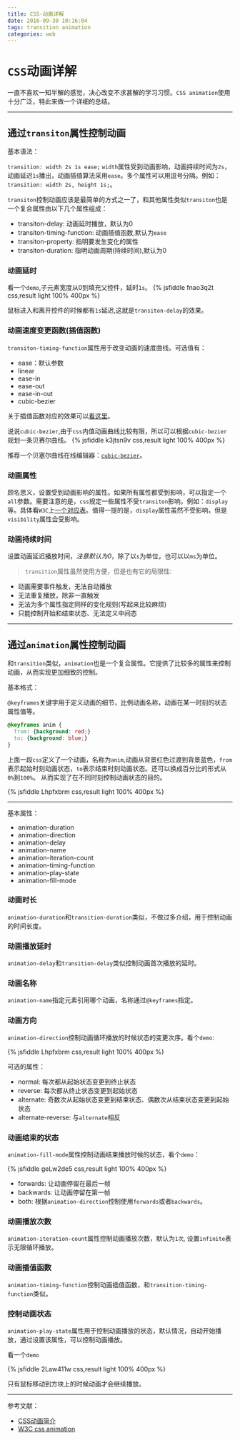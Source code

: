 ```yaml
---
title: CSS-动画详解
date: 2016-09-30 10:16:04
tags: transition animation
categories: web
---
```



# `CSS`动画详解

一直不喜欢一知半解的感觉，决心改变不求甚解的学习习惯。`CSS animation`使用十分广泛，特此来做一个详细的总结。

---

## 通过`transiton`属性控制动画

基本语法：

`transition: width 2s 1s ease;` `width`属性受到动画影响，动画持续时间为`2s`，动画延迟`1s`播出，动画插值算法采用`ease`。多个属性可以用逗号分隔。例如：`transition: width 2s, height 1s;`。


`transiton`控制动画应该是最简单的方式之一了，和其他属性类似`transiton`也是一个复合属性由以下几个属性组成：

- transiton-delay: 动画延时播放，默认为0
- transiton-timing-function: 动画插值函数,默认为`ease`
- transiton-property: 指明要发生变化的属性
- transiton-duration: 指明动画周期(持续时间),默认为0

### 动画延时

  看一个`demo`,子元素宽度从0到填充父控件，延时`1s`。
{% jsfiddle fnao3q2t css,result light 100% 400px %}

鼠标进入和离开控件的时候都有`1s`延迟,这就是`transiton-delay`的效果。

### 动画速度变更函数(插值函数)

  `transiton-timing-function`属性用于改变动画的速度曲线。可选值有：

- ease：默认参数
- linear
- ease-in
- ease-out
- ease-in-out
- cubic-bezier

关于插值函数对应的效果可以[看这里](http://easings.net/zh-cn)。

说说`cubic-bezier`,由于`css`内值动画曲线比较有限，所以可以根据`cubic-bezier`规划一条贝赛尔曲线。
{% jsfiddle k3jtsn9v css,result light 100% 400px %}

推荐一个贝塞尔曲线在线编辑器：[`cubic-bezier`](http://cubic-bezier.com)。

### 动画属性

顾名思义，设置受到动画影响的属性。如果所有属性都受到影响，可以指定一个`all`参数。需要注意的是，`css`规定一些属性不受`transiton`影响，例如：`display`等。具体看`W3C`上[一个对应表](https://www.w3.org/TR/css3-transitions/#animatable-properties)。值得一提的是，`display`属性虽然不受影响，但是`visibility`属性会受影响。


### 动画持续时间

设置动画延迟播放时间，*注意默认为0*，除了以`s`为单位，也可以以`ms`为单位。


>`transition`属性虽然使用方便，但是也有它的局限性:

- 动画需要事件触发，无法自动播放
- 无法重复播放，除非一直触发
- 无法为多个属性指定同样的变化规则(写起来比较麻烦)
- 只能控制开始和结束状态、无法定义中间态

---


## 通过`animation`属性控制动画

和`transition`类似，`animation`也是一个复合属性。它提供了比较多的属性来控制动画，从而实现更加细致的控制。

基本格式：

`@keyframes`关键字用于定义动画的细节，比例动画名称，动画在某一时刻的状态属性值等。

```css
@keyframes anim {
  from: {background: red;}
  to: {background: blue;}
}
```

上面一段`css`定义了一个动画，名称为`anim`,动画从背景红色过渡到背景蓝色，`from`表示起始时刻动画状态，`to`表示结束时刻动画状态。还可以换成百分比的形式从`0%`到`100%`。
从而实现了在不同时刻控制动画状态的目的。

{% jsfiddle Lhpfxbrm css,result light 100% 400px %}

---

基本属性：

- animation-duration
- animation-direction
- animation-delay
- animation-name
- animation-iteration-count
- animation-timing-function
- animation-play-state
- animation-fill-mode

### 动画时长

`animation-duration`和`transition-duration`类似，不做过多介绍，用于控制动画的时间长度。

### 动画播放延时

`animation-delay`和`transition-delay`类似控制动画首次播放的延时。

### 动画名称

`animation-name`指定元素引用哪个动画，名称通过`@keyframes`指定。

### 动画方向

`animation-direction`控制动画循环播放的时候状态的变更次序。看个`demo`:

{% jsfiddle Lhpfxbrm css,result light 100% 400px %}

可选的属性：

- normal: 每次都从起始状态变更到终止状态
- reverse: 每次都从终止状态变更到起始状态
- alternate: 奇数次从起始状态变更到结束状态、偶数次从结束状态变更到起始状态
- alternate-reverse: 与`alternate`相反

### 动画结束的状态

`animation-fill-mode`属性控制动画结束播放时候的状态，看个`demo`：

{% jsfiddle geLw2de5 css,result light 100% 400px %}

- forwards: 让动画停留在最后一帧
- backwards: 让动画停留在第一帧
- both: 根据`animation-direction`控制使用`forwards`或者`backwards`。

### 动画播放次数

`animation-iteration-count`属性控制动画播放次数，默认为`1次`, 设置`infinite`表示无限循环播放。


### 动画插值函数

`animation-timing-function`控制动画插值函数，和`transition-timing-function`类似。

### 控制动画状态

`animation-play-state`属性用于控制动画播放的状态，默认情况，自动开始播放，通过设置该属性，可以控制动画播放。

看一个`demo`

{% jsfiddle 2Law411w css,result light 100% 400px %}

只有鼠标移动到方块上的时候动画才会继续播放。

---

参考文献：

- [CSS动画简介](http://www.ruanyifeng.com/blog/2014/02/css_transition_and_animation.html)
- [W3C css animation](https://www.w3.org/TR/css3-animations/)